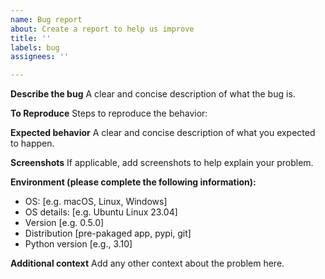 ```yaml
---
name: Bug report
about: Create a report to help us improve
title: ''
labels: bug
assignees: ''

---
```


**Describe the bug**
A clear and concise description of what the bug is.

**To Reproduce**
Steps to reproduce the behavior:

**Expected behavior**
A clear and concise description of what you expected to happen.

**Screenshots**
If applicable, add screenshots to help explain your problem.

**Environment (please complete the following information):**
 - OS: [e.g. macOS, Linux, Windows]
 - OS details: [e.g. Ubuntu Linux 23.04]
 - Version [e.g. 0.5.0]
 - Distribution [pre-pakaged app, pypi, git]
 - Python version [e.g., 3.10]

**Additional context**
Add any other context about the problem here.